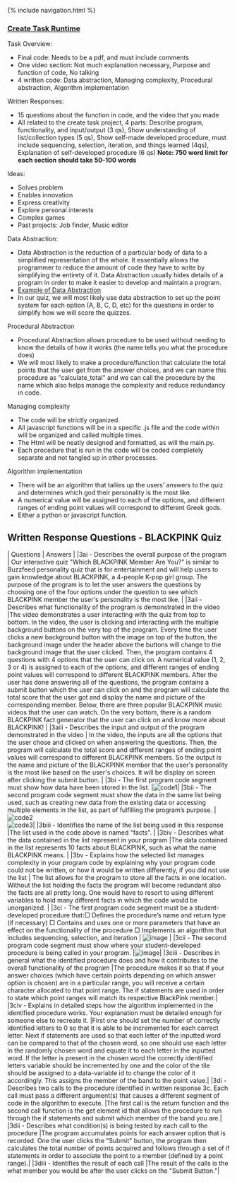 {% include navigation.html %}

### [Create Task Runtime](http://studyowl.tk:8080/quiz/)

Task Overview:
* Final code: Needs to be a pdf, and must include comments
* One video section: Not much explanation necessary, Purpose and function of code, No talking
* 4 written code: Data abstraction, Managing complexity, Procedural abstraction, Algorithm implementation

Written Responses:
* 15 questions about the function in code, and the video that you made
* All related to the create task project, 4 parts: Describe program, functionality, and input/output (3 qs), Show understanding of list/collection types (5 qs), Show self-made developed procedure, must include sequencing, selection, iteration, and things learned (4qs), Explanation of self-developed procedure (6 qs) **Note: 750 word limit for each section should take 50-100 words**

Ideas:
* Solves problem
* Enables innovation
* Express creativity
* Explore personal interests
* Complex games
* Past projects: Job finder, Music editor

Data Abstraction: 
* Data Abstraction is the reduction of a particular body of data to a simplified representation of the whole. It essentially allows the programmer to reduce the amount of code they have to write by simplifying the entirety of it. Data Abstraction usually hides details of a program in order to make it easier to develop and maintain a program.
* [Example of Data Abstraction](https://github.com/samayass/flask_portfolio/commit/b3366dbb9d8228090746ac992f8b7d90695f255b#:~:text=let%20time%20%3D%20new,sec%20%3D%20time.getSeconds()%3B)
* In our quiz, we will most likely use data abstraction to set up the point system for each option (A, B, C, D, etc) for the questions in order to simplify how we will score the quizzes. 

Procedural Abstraction
* Procedural Abstraction allows procedure to be used without needing to know the details of how it works (the name tells you what the procedure does)
* We will most likely to make a procedure/function that calculate the total points that the user get from the answer choices, and we can name this procedure as "calculate_total" and we can call the procedure by the name which also helps manage the complexity and reduce redundancy in code.

Managing complexity
* The code will be strictly organized.
* All javascript functions will be in a specific .js file and the code within will be organized and called multiple times.
* The Html will be neatly designed and formatted, as will the main.py.
* Each procedure that is run in the code will be coded completely separate and not tangled up in other processes.

Algorithm implementation
* There will be an algorithm that tallies up the users’ answers to the quiz and determines which god their personality is the most like.
* A numerical value will be assigned to each of the options, and different ranges of ending point values will correspond to different Greek gods.
* Either a python or javascript function.


## Written Response Questions - BLACKPINK Quiz
| Questions | Answers |
|3ai - Describes the overall purpose of the program  | Our interactive quiz "Which BLACKPINK Member Are You?" is similar to Buzzfeed personality quiz that is for entertainment and will help users to gain knowledge about BLACKPINK, a 4-people K-pop girl group. The purpose of the program is to let the user answers the questions by choosing one of the four options under the question to see which BLACKPINK member the user's personality is the most like.  |
|3aii - Describes what functionality of the program is demonstrated in the video |The video demonstrates a user interacting with the quiz from top to bottom. In the video, the user is clicking and interacting with the multiple background buttons on the very top of the program. Every time the user clicks a new background button with the image on top of the button, the background image under the header above the buttons will change to the background image that the user clicked. Then, the program contains 4 questions with 4 options that the user can click on. A numerical value (1, 2, 3 or 4) is assigned to each of the options, and different ranges of ending point values will correspond to different BLACKPINK members. After the user has done answering all of the questions, the program contains a submit button which the user can click on and the program will calculate the total score that the user got and display the name and picture of the corresponding member. Below, there are three popular BLACKPINK music videos that the user can watch. On the very bottom, there is a random BLACKPINK fact generator that the user can click on and know more about BLACKPINK! |
|3aiii - Describes the input and output of the program demonstrated in the video  | In the video, the inputs are all the options that the user chose and clicked on when answering the questions. Then, the program will calculate the total score and different ranges of ending point values will correspond to different BLACKPINK members. So the output is the name and picture of the BLACKPINK member that the user's personality is the most like based on the user's choices. It will be display on screen after clicking the submit button. |
|3bi - The first program code segment must show how data have been stored in the list.  |![code1](https://user-images.githubusercontent.com/89208817/156059054-5a85afd3-b306-4e3b-8fc7-9d96f86fa17b.png)|
|3bii - The second program code segment must show the data in the same list being used, such as creating new data from the existing data or accessing multiple elements in the list, as part of fulfilling the program’s purpose.  | ![code2](https://user-images.githubusercontent.com/89208817/156059403-f3f14736-7554-4191-a2c0-e1238e42fa69.png)<br>![code3](https://user-images.githubusercontent.com/89208817/156059958-c8b60881-ea41-499f-87fc-a90702b9ed9b.png)|
|3biii - Identifies the name of the list being used in this response  |The list used in the code above is named "facts".  | 
|3biv - Describes what the data contained in the list represent in your program |The data contained in the list represents 10 facts about BLACKPINK, such as what the name BLACKPINK means.    |
|3bv - Explains how the selected list manages complexity in your program code by explaining why your program code could not be written, or how it would be written differently, if you did not use the list   |  The list allows for the program to store all the facts in one location. Without the list holding the facts the program will become redundant also the facts are all pretty long. One would have to resort to using different variables to hold many different facts in which the code would be unorganized.   |
|3ci - The first program code segment must be a student-developed procedure that:□ Defines the procedure’s name and return type (if necessary) □ Contains and uses one or more parameters that have an effect on the functionality of the procedure □ Implements an algorithm that includes sequencing, selection, and iteration   | ![image](https://user-images.githubusercontent.com/89225503/156255922-431969ef-34a4-4b3e-82ab-5098a8e3b27a.png) |
|3cii - The second program code segment must show where your student-developed procedure is being called in your program.  |![image](https://user-images.githubusercontent.com/89225503/156256035-b55a6b37-2c21-436f-8937-afc268f33599.png)|
|3ciii - Describes in general what the identified procedure does and how it contributes to the overall functionality of the program  |The procedure makes it so that if your answer choices (which have certain points depending on which answer option is chosen) are in a particular range, you will receive a certain character allocated to that point range. The if statements are used in order to state which point ranges will match its respective BlackPink member.|
|3civ - Explains in detailed steps how the algorithm implemented in the identified procedure works. Your explanation must be detailed enough for someone else to recreate it.  |First one should set the number of correctly identified letters to 0 so that it is able to be incremented for each correct letter. Next if statements are used so that each letter of the inputted word can be compared to that of the chosen word, so one should use each letter in the randomly chosen word and equate it to each letter in the inputted word. If the letter is present in the chosen word the correctly identified letters variable should be incremented by one and the color of the tile should be assigned to a data-variable id to change the color of it accordingly. This assigns the member of the band to the point value.| 
|3di - Describes two calls to the procedure identified in written response 3c. Each call must pass a different argument(s) that causes a different segment of code in the algorithm to execute.  |The first call is the return function and the second call function is the get element id that allows the procedure to run through the if statements and submit which member of the band you are.|
|3dii - Describes what condition(s) is being tested by each call to the procedure   |The program accumulates points for each answer option that is recorded. One the user clicks the "Submit" button, the program then calculates the total number of points acquired and follows through a set of if statements in order to associate the point to a member (defined by a point range).|
|3diii - Identifies the result of each call  |The result of the calls is the what member you would be after the user clicks on the "Submit Button."|
